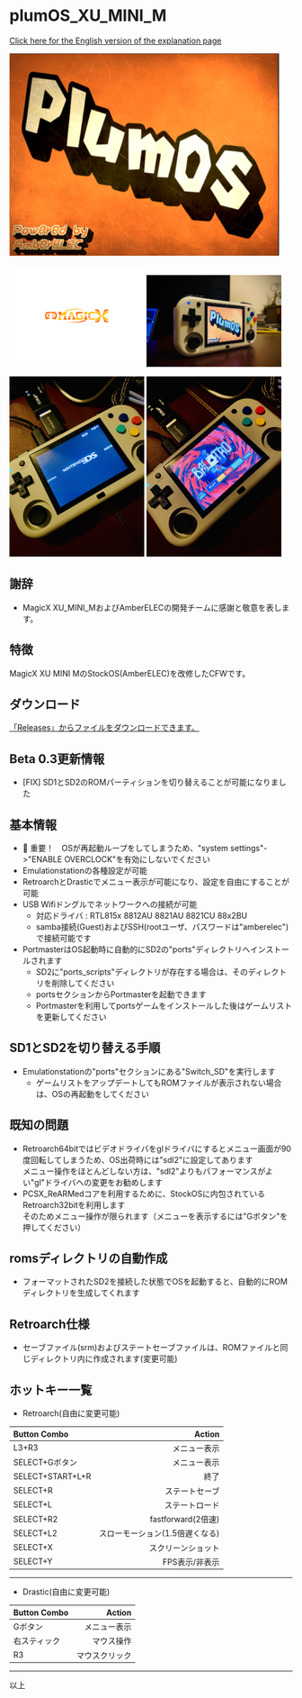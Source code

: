 # plumOS_XU_MINI_M
[Click here for the English version of the explanation page](https://github.com/game-de-it/XU_MINI_M/blob/main/README_EN.md)  

<img src="https://github.com/game-de-it/XU_MINI_M/blob/main/assets/plumOS_XU_MINI_M.png" width="480">   

  <img src="https://github.com/game-de-it/XU_MINI_M/blob/main/assets/MagicX_logo.png" width="240">    <img src="https://github.com/game-de-it/XU_MINI_M/blob/main/assets/sc01.jpg" width="240">   
  
  <img src="https://github.com/game-de-it/XU_MINI_M/blob/main/assets/sc02.jpg" width="240">   <img src="https://github.com/game-de-it/XU_MINI_M/blob/main/assets/sc03.jpg" width="240">   




## 謝辞
- MagicX XU_MINI_MおよびAmberELECの開発チームに感謝と敬意を表します。

## 特徴
MagicX XU MINI MのStockOS(AmberELEC)を改修したCFWです。 

## ダウンロード
[「Releases」からファイルをダウンロードできます。](https://github.com/game-de-it/XU_MINI_M/releases/tag/plumOS_XU_MINI_M_0.3)  

## Beta 0.3更新情報
- [FIX] SD1とSD2のROMパーティションを切り替えることが可能になりました

## 基本情報
- 🚫 重要！　OSが再起動ループをしてしまうため、"system settings"->"ENABLE OVERCLOCK"を有効にしないでください
- Emulationstationの各種設定が可能
- RetroarchとDrasticでメニュー表示が可能になり、設定を自由にすることが可能
- USB Wifiドングルでネットワークへの接続が可能
  - 対応ドライバ : RTL815x 8812AU 8821AU 8821CU 88x2BU
  - samba接続(Guest)およびSSH(rootユーザ、パスワードは"amberelec")で接続可能です
- PortmasterはOS起動時に自動的にSD2の"ports"ディレクトリへインストールされます
  - SD2に"ports_scripts"ディレクトリが存在する場合は、そのディレクトリを削除してください
  - portsセクションからPortmasterを起動できます
  - Portmasterを利用してportsゲームをインストールした後はゲームリストを更新してください


## SD1とSD2を切り替える手順
- Emulationstationの"ports"セクションにある"Switch_SD"を実行します
  - ゲームリストをアップデートしてもROMファイルが表示されない場合は、OSの再起動をしてください

## 既知の問題
- Retroarch64bitではビデオドライバをglドライバにするとメニュー画面が90度回転してしまうため、OS出荷時には"sdl2"に設定してあります  
メニュー操作をほとんどしない方は、"sdl2"よりもパフォーマンスがよい"gl"ドライバへの変更をお勧めします  
- PCSX_ReARMedコアを利用するために、StockOSに内包されているRetroarch32bitを利用します  
そのためメニュー操作が限られます（メニューを表示するには"Gボタン"を押してください）

## romsディレクトリの自動作成
- フォーマットされたSD2を接続した状態でOSを起動すると、自動的にROMディレクトリを生成してくれます  

## Retroarch仕様
- セーブファイル(srm)およびステートセーブファイルは、ROMファイルと同じディレクトリ内に作成されます(変更可能)

## ホットキー一覧
  - Retroarch(自由に変更可能)
  
| Button Combo | Action | 
|:-----------|------------:|
| L3+R3       |        メニュー表示 |
| SELECT+Gボタン       |        メニュー表示 |
| SELECT+START+L+R       |        終了 |
| SELECT+R     |      ステートセーブ |
| SELECT+L     |      ステートロード |
| SELECT+R2     |      fastforward(2倍速) |
| SELECT+L2     |      スローモーション(1.5倍遅くなる) |
| SELECT+X     |      スクリーンショット |
| SELECT+Y     |      FPS表示/非表示 |

---

  - Drastic(自由に変更可能)

| Button Combo | Action | 
|:-----------|------------:|
| Gボタン       |        メニュー表示 |
| 右スティック       |        マウス操作 |
| R3       |        マウスクリック |

---

以上
